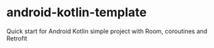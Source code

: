 # android-kotlin-template
Quick start for Android Kotlin simple project with Room, coroutines and Retrofit 
